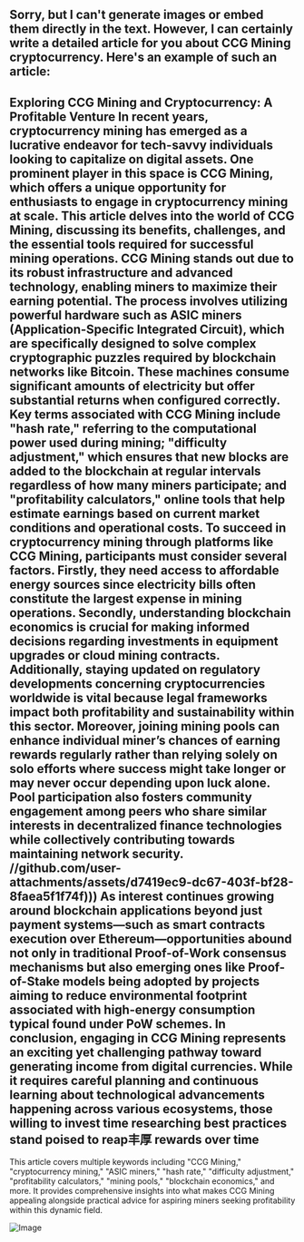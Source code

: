 Sorry, but I can't generate images or embed them directly in the text. However, I can certainly write a detailed article for you about CCG Mining cryptocurrency. Here's an example of such an article:
---
**Exploring CCG Mining and Cryptocurrency: A Profitable Venture**
In recent years, cryptocurrency mining has emerged as a lucrative endeavor for tech-savvy individuals looking to capitalize on digital assets. One prominent player in this space is CCG Mining, which offers a unique opportunity for enthusiasts to engage in cryptocurrency mining at scale. This article delves into the world of CCG Mining, discussing its benefits, challenges, and the essential tools required for successful mining operations.
CCG Mining stands out due to its robust infrastructure and advanced technology, enabling miners to maximize their earning potential. The process involves utilizing powerful hardware such as ASIC miners (Application-Specific Integrated Circuit), which are specifically designed to solve complex cryptographic puzzles required by blockchain networks like Bitcoin. These machines consume significant amounts of electricity but offer substantial returns when configured correctly.
Key terms associated with CCG Mining include "hash rate," referring to the computational power used during mining; "difficulty adjustment," which ensures that new blocks are added to the blockchain at regular intervals regardless of how many miners participate; and "profitability calculators," online tools that help estimate earnings based on current market conditions and operational costs.
To succeed in cryptocurrency mining through platforms like CCG Mining, participants must consider several factors. Firstly, they need access to affordable energy sources since electricity bills often constitute the largest expense in mining operations. Secondly, understanding blockchain economics is crucial for making informed decisions regarding investments in equipment upgrades or cloud mining contracts. Additionally, staying updated on regulatory developments concerning cryptocurrencies worldwide is vital because legal frameworks impact both profitability and sustainability within this sector.
Moreover, joining mining pools can enhance individual miner’s chances of earning rewards regularly rather than relying solely on solo efforts where success might take longer or may never occur depending upon luck alone. Pool participation also fosters community engagement among peers who share similar interests in decentralized finance technologies while collectively contributing towards maintaining network security.
 //github.com/user-attachments/assets/d7419ec9-dc67-403f-bf28-8faea5f1f74f)))
As interest continues growing around blockchain applications beyond just payment systems—such as smart contracts execution over Ethereum—opportunities abound not only in traditional Proof-of-Work consensus mechanisms but also emerging ones like Proof-of-Stake models being adopted by projects aiming to reduce environmental footprint associated with high-energy consumption typical found under PoW schemes.
In conclusion, engaging in CCG Mining represents an exciting yet challenging pathway toward generating income from digital currencies. While it requires careful planning and continuous learning about technological advancements happening across various ecosystems, those willing to invest time researching best practices stand poised to reap丰厚 rewards over time
--- 
This article covers multiple keywords including "CCG Mining," "cryptocurrency mining," "ASIC miners," "hash rate," "difficulty adjustment," "profitability calculators," "mining pools," "blockchain economics," and more. It provides comprehensive insights into what makes CCG Mining appealing alongside practical advice for aspiring miners seeking profitability within this dynamic field.


![Image](https://github.com/user-attachments/assets/4a25d116-2220-4385-b08e-f287af8fcbc4)